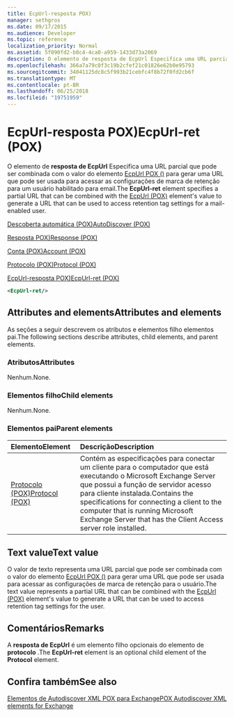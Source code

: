 ```yaml
---
title: EcpUrl-resposta POX)
manager: sethgros
ms.date: 09/17/2015
ms.audience: Developer
ms.topic: reference
localization_priority: Normal
ms.assetid: 5f090fd2-b0c4-4ca0-a959-1433d73a2069
description: O elemento de resposta de EcpUrl Especifica uma URL parcial que pode ser combinada com o valor do elemento EcpUrl POX () para gerar uma URL que pode ser usada para acessar as configurações de marca de retenção para um usuário habilitado para email.
ms.openlocfilehash: 366a7a79c0f3c19b2cfef21c01826e62b0e95793
ms.sourcegitcommit: 34041125dc8c5f993b21cebfc4f8b72f0fd2cb6f
ms.translationtype: MT
ms.contentlocale: pt-BR
ms.lasthandoff: 06/25/2018
ms.locfileid: "19751959"
---
```

# <a name="ecpurl-ret-pox"></a><span data-ttu-id="9b42e-103">EcpUrl-resposta POX)</span><span class="sxs-lookup"><span data-stu-id="9b42e-103">EcpUrl-ret (POX)</span></span>

<span data-ttu-id="9b42e-104">O elemento de **resposta de EcpUrl** Especifica uma URL parcial que pode ser combinada com o valor do elemento [EcpUrl POX ()](ecpurl-pox.md) para gerar uma URL que pode ser usada para acessar as configurações de marca de retenção para um usuário habilitado para email.</span><span class="sxs-lookup"><span data-stu-id="9b42e-104">The **EcpUrl-ret** element specifies a partial URL that can be combined with the [EcpUrl (POX)](ecpurl-pox.md) element's value to generate a URL that can be used to access retention tag settings for a mail-enabled user.</span></span> 
  
[<span data-ttu-id="9b42e-105">Descoberta automática (POX)</span><span class="sxs-lookup"><span data-stu-id="9b42e-105">AutoDiscover (POX)</span></span>](autodiscover-pox.md)
  
[<span data-ttu-id="9b42e-106">Resposta POX)</span><span class="sxs-lookup"><span data-stu-id="9b42e-106">Response (POX)</span></span>](response-pox.md)
  
[<span data-ttu-id="9b42e-107">Conta (POX)</span><span class="sxs-lookup"><span data-stu-id="9b42e-107">Account (POX)</span></span>](account-pox.md)
  
[<span data-ttu-id="9b42e-108">Protocolo (POX)</span><span class="sxs-lookup"><span data-stu-id="9b42e-108">Protocol (POX)</span></span>](protocol-pox.md)
  
[<span data-ttu-id="9b42e-109">EcpUrl-resposta POX)</span><span class="sxs-lookup"><span data-stu-id="9b42e-109">EcpUrl-ret (POX)</span></span>](ecpurl-ret-pox.md)
  
```XML
<EcpUrl-ret/>
```

## <a name="attributes-and-elements"></a><span data-ttu-id="9b42e-110">Attributes and elements</span><span class="sxs-lookup"><span data-stu-id="9b42e-110">Attributes and elements</span></span>

<span data-ttu-id="9b42e-111">As seções a seguir descrevem os atributos e elementos filho elementos pai.</span><span class="sxs-lookup"><span data-stu-id="9b42e-111">The following sections describe attributes, child elements, and parent elements.</span></span>
  
### <a name="attributes"></a><span data-ttu-id="9b42e-112">Atributos</span><span class="sxs-lookup"><span data-stu-id="9b42e-112">Attributes</span></span>

<span data-ttu-id="9b42e-113">Nenhum.</span><span class="sxs-lookup"><span data-stu-id="9b42e-113">None.</span></span>
  
### <a name="child-elements"></a><span data-ttu-id="9b42e-114">Elementos filho</span><span class="sxs-lookup"><span data-stu-id="9b42e-114">Child elements</span></span>

<span data-ttu-id="9b42e-115">Nenhum.</span><span class="sxs-lookup"><span data-stu-id="9b42e-115">None.</span></span>
  
### <a name="parent-elements"></a><span data-ttu-id="9b42e-116">Elementos pai</span><span class="sxs-lookup"><span data-stu-id="9b42e-116">Parent elements</span></span>

|<span data-ttu-id="9b42e-117">**Elemento**</span><span class="sxs-lookup"><span data-stu-id="9b42e-117">**Element**</span></span>|<span data-ttu-id="9b42e-118">**Descrição**</span><span class="sxs-lookup"><span data-stu-id="9b42e-118">**Description**</span></span>|
|:-----|:-----|
|[<span data-ttu-id="9b42e-119">Protocolo (POX)</span><span class="sxs-lookup"><span data-stu-id="9b42e-119">Protocol (POX)</span></span>](protocol-pox.md) <br/> |<span data-ttu-id="9b42e-120">Contém as especificações para conectar um cliente para o computador que está executando o Microsoft Exchange Server que possui a função de servidor acesso para cliente instalada.</span><span class="sxs-lookup"><span data-stu-id="9b42e-120">Contains the specifications for connecting a client to the computer that is running Microsoft Exchange Server that has the Client Access server role installed.</span></span>  <br/> |
   
## <a name="text-value"></a><span data-ttu-id="9b42e-121">Text value</span><span class="sxs-lookup"><span data-stu-id="9b42e-121">Text value</span></span>

<span data-ttu-id="9b42e-122">O valor de texto representa uma URL parcial que pode ser combinada com o valor do elemento [EcpUrl POX ()](ecpurl-pox.md) para gerar uma URL que pode ser usada para acessar as configurações de marca de retenção para o usuário.</span><span class="sxs-lookup"><span data-stu-id="9b42e-122">The text value represents a partial URL that can be combined with the [EcpUrl (POX)](ecpurl-pox.md) element's value to generate a URL that can be used to access retention tag settings for the user.</span></span> 
  
## <a name="remarks"></a><span data-ttu-id="9b42e-123">Comentários</span><span class="sxs-lookup"><span data-stu-id="9b42e-123">Remarks</span></span>

<span data-ttu-id="9b42e-124">A **resposta de EcpUrl** é um elemento filho opcionais do elemento de **protocolo** .</span><span class="sxs-lookup"><span data-stu-id="9b42e-124">The **EcpUrl-ret** element is an optional child element of the **Protocol** element.</span></span> 
  
## <a name="see-also"></a><span data-ttu-id="9b42e-125">Confira também</span><span class="sxs-lookup"><span data-stu-id="9b42e-125">See also</span></span>



[<span data-ttu-id="9b42e-126">Elementos de Autodiscover XML POX para Exchange</span><span class="sxs-lookup"><span data-stu-id="9b42e-126">POX Autodiscover XML elements for Exchange</span></span>](pox-autodiscover-xml-elements-for-exchange.md)

